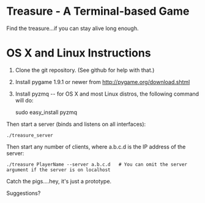 # Treasure - A Terminal-based Game

Find the treasure...if you can stay alive long enough.

# OS X and Linux Instructions

1. Clone the git repository.  (See github for help with that.)
1. Install pygame 1.9.1 or newer from http://pygame.org/download.shtml
1. Install pyzmq -- for OS X and most Linux distros, the following command will do:

    sudo easy_install pyzmq


Then start a server (binds and listens on all interfaces):

    ./treasure_server

Then start any number of clients, where a.b.c.d is the IP address of the server:

    ./treasure PlayerName --server a.b.c.d   # You can omit the server argument if the server is on localhost

Catch the pigs....hey, it's just a prototype.

Suggestions?
